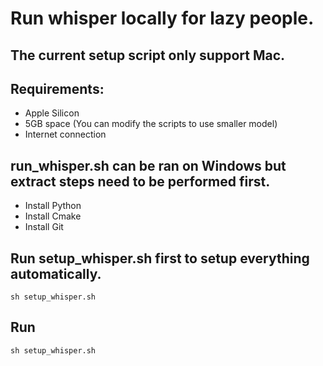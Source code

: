 # Run whisper locally for lazy people.

## The current setup script only support Mac.

## Requirements:

- Apple Silicon 
- 5GB space (You can modify the scripts to use smaller model)
- Internet connection

## run_whisper.sh can be ran on Windows but extract steps need to be performed first.

- Install Python
- Install Cmake
- Install Git

## Run setup_whisper.sh first to setup everything automatically.
```shellscript
sh setup_whisper.sh
```
## Run
```shellscript
sh setup_whisper.sh
```